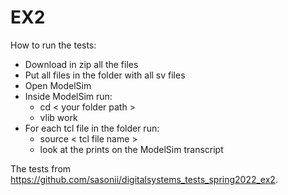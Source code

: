 # EX2
How to run the tests:
* Download in zip all the files
* Put all files in the folder with all sv files
* Open ModelSim
* Inside ModelSim run:
    * cd < your folder path >
    * vlib work
* For each tcl file in the folder run:
    * source < tcl file name >
    * look at the prints on the ModelSim transcript


The tests from https://github.com/sasonii/digitalsystems_tests_spring2022_ex2.
